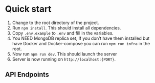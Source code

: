 # Quick start

1. Change to the root directory of the project.
2. Run `npm install`. This should install all dependencies.
4. Copy `.env.example` to `.env` and fill in the variables.
5. You NEED MongoDB replica set, If you don’t have them installed but have
   Docker and Docker-compose you can run `npm run infra` in the root.
6. Now run `npm run dev`. This should launch the server
7. Server is now running on `http://localhost:{PORT}`.

## API Endpoints
